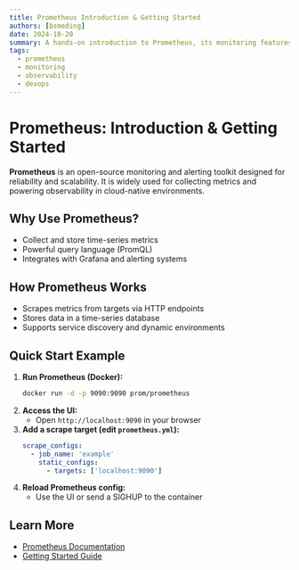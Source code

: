 ```yaml
---
title: Prometheus Introduction & Getting Started
authors: [bsmeding]
date: 2024-10-20
summary: A hands-on introduction to Prometheus, its monitoring features, and how to collect your first metrics.
tags:
  - prometheus
  - monitoring
  - observability
  - devops
---
```


# Prometheus: Introduction & Getting Started

**Prometheus** is an open-source monitoring and alerting toolkit designed for reliability and scalability. It is widely used for collecting metrics and powering observability in cloud-native environments.
<!-- more -->

## Why Use Prometheus?
- Collect and store time-series metrics
- Powerful query language (PromQL)
- Integrates with Grafana and alerting systems

## How Prometheus Works
- Scrapes metrics from targets via HTTP endpoints
- Stores data in a time-series database
- Supports service discovery and dynamic environments

## Quick Start Example
1. **Run Prometheus (Docker):**
   ```bash
   docker run -d -p 9090:9090 prom/prometheus
   ```
2. **Access the UI:**
   - Open `http://localhost:9090` in your browser
3. **Add a scrape target (edit `prometheus.yml`):**
   ```yaml
   scrape_configs:
     - job_name: 'example'
       static_configs:
         - targets: ['localhost:9090']
   ```
4. **Reload Prometheus config:**
   - Use the UI or send a SIGHUP to the container

## Learn More
- [Prometheus Documentation](https://prometheus.io/docs/)
- [Getting Started Guide](https://prometheus.io/docs/introduction/first_steps/) 